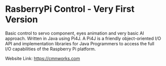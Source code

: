 # RasberryPi Control - Very First Version
Basic control to servo component, eyes animation and very basic AI approach. Written in Java using  Pi4J. A Pi4J is a friendly object-oriented I/O API and implementation libraries for Java Programmers to access the full I/O capabilities of the Raspberry Pi platform.

Website Link: https://cmnworks.com
